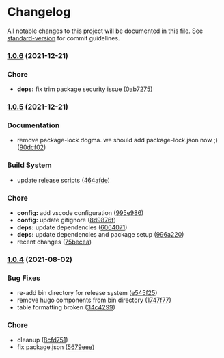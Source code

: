 # Changelog

All notable changes to this project will be documented in this file. See [standard-version](https://github.com/conventional-changelog/standard-version) for commit guidelines.

### [1.0.6](https://github.com/dnb-org/namespace/compare/v1.0.5...v1.0.6) (2021-12-21)


### Chore

* **deps:** fix trim package security issue ([0ab7275](https://github.com/dnb-org/namespace/commit/0ab7275334343a98e9b092fd2d2e9951ec96a704))

### [1.0.5](https://github.com/dnb-org/namespace/compare/v1.0.4...v1.0.5) (2021-12-21)


### Documentation

* remove package-lock dogma. we should add package-lock.json now ;) ([90dcf02](https://github.com/dnb-org/namespace/commit/90dcf02990fc6a9d350d97fd5fa185cc21230f8d))


### Build System

* update release scripts ([464afde](https://github.com/dnb-org/namespace/commit/464afde64918f73f3932aa67581417aa99395cd5))


### Chore

* **config:** add vscode configuration ([995e986](https://github.com/dnb-org/namespace/commit/995e986f2e8e43faa4e0554ac465c1a0c3bd5804))
* **config:** update gitignore ([8d9876f](https://github.com/dnb-org/namespace/commit/8d9876ffc34000aec56351064a7e5a939795b66c))
* **deps:** update dependencies ([6064071](https://github.com/dnb-org/namespace/commit/60640717dabe93ad2fb5c52a964bcdc307819464))
* **deps:** update dependencies and package setup ([996a220](https://github.com/dnb-org/namespace/commit/996a220fa2ddf6cd320a90d98114a52de426cb8a))
* recent changes ([75becea](https://github.com/dnb-org/namespace/commit/75beceaf8b6d896d73ec6587ba7f4ecf3359bf42))

### [1.0.4](https://github.com/dnb-org/namespace/compare/v1.0.3...v1.0.4) (2021-08-02)


### Bug Fixes

* re-add bin directory for release system ([e545f25](https://github.com/dnb-org/namespace/commit/e545f251e3326a44834d107f7ec26aa882de49bc))
* remove hugo components from bin directory ([1747f77](https://github.com/dnb-org/namespace/commit/1747f77204b874a694c328aa3a895b57e46496e0))
* table formatting broken ([34c4299](https://github.com/dnb-org/namespace/commit/34c4299c3ff39016733aa7a6a5b7cf1cb59f939f))


### Chore

* cleanup ([8cfd751](https://github.com/dnb-org/namespace/commit/8cfd751e91ba604e89ec70084ac406d9624793c1))
* fix package.json ([5679eee](https://github.com/dnb-org/namespace/commit/5679eee2f1bdff47d4b157bc087e95d600ab44f3))
